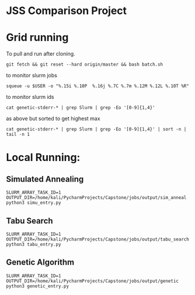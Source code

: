 # JSS Comparison Project

# Grid running

To pull and run after cloning.
```commandline
git fetch && git reset --hard origin/master && bash batch.sh
```

to monitor slurm jobs
```commandline
squeue -u $USER -o "%.15i %.10P  %.16j %.7C %.7m %.12M %.12L %.10T %R"
```

to monitor slurm ids
```commandline
cat genetic-stderr-* | grep Slurm | grep -Eo '[0-9]{1,4}'
```
as above but sorted to get highest max
```commandline
cat genetic-stderr-* | grep Slurm | grep -Eo '[0-9]{1,4}' | sort -n | tail -n 1
```


# Local Running:


## Simulated Annealing
```commandline
SLURM_ARRAY_TASK_ID=1 OUTPUT_DIR=/home/kali/PycharmProjects/Capstone/jobs/output/sim_anneal python3 simu_entry.py    
```

## Tabu Search
```commandline
SLURM_ARRAY_TASK_ID=1 OUTPUT_DIR=/home/kali/PycharmProjects/Capstone/jobs/output/tabu_search python3 tabu_entry.py    
```

## Genetic Algorithm
```commandline
SLURM_ARRAY_TASK_ID=1 OUTPUT_DIR=/home/kali/PycharmProjects/Capstone/jobs/output/genetic python3 genetic_entry.py    
```